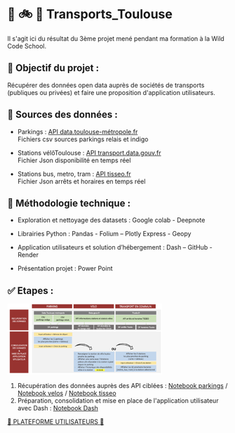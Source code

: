 # 🚌 🚲 🚗 Transports_Toulouse

Il s'agit ici du résultat du 3ème projet mené pendant ma formation à la Wild Code School.


## 🎯 Objectif du projet :

Récupérer des données open data auprès de sociétés de transports (publiques ou privées) et faire une proposition d'application utilisateurs. 


## 🔎 Sources des données :  

- Parkings : [API data.toulouse-métropole.fr](https://data.toulouse-metropole.fr/pages/accueil/)   
Fichiers csv sources parkings relais et indigo

- Stations vélôToulouse : [API transport.data.gouv.fr](https://transport.data.gouv.fr/)  
Fichier Json disponibilité en temps réel 

- Stations bus, metro, tram : [API tisseo.fr](https://api.tisseo.fr/)   
Fichier Json arrêts et horaires en temps réel 


## 📎 Méthodologie technique :

- Exploration et nettoyage des datasets : Google colab - Deepnote

- Librairies Python : Pandas - Folium – Plotly Express - Geopy

- Application utilisateurs  et solution d’hébergement : Dash – GitHub - Render

- Présentation projet : Power Point


## ✅ Etapes : 

<img src="https://github.com/CamilleMagnette/Transports_Toulouse/blob/main/photos/etapes.png" width=70% height=70%>

1) Récupération des données auprès des API ciblées : [Notebook parkings](https://github.com/CamilleMagnette/Transports_Toulouse/blob/main/notebooks/Code_consolide%CC%81_pour_DASH_TISSEO.ipynb) / [Notebook velos](https://github.com/CamilleMagnette/Transports_Toulouse/blob/main/notebooks/Code_consolide%CC%81_pour_DASH_velos.ipynb) / 
 [Notebook tisseo](https://github.com/CamilleMagnette/Transports_Toulouse/blob/main/notebooks/Code_consolide%CC%81_pour_DASH_TISSEO.ipynb)   
2) Préparation, consolidation et mise en place de l'application utilisateur avec Dash : [Notebook Dash](https://github.com/CamilleMagnette/Transports_Toulouse/blob/main/app.py)


[🌸 PLATEFORME UTILISATEURS 🌸](https://transports-toulouse.onrender.com/)
